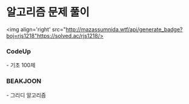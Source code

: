 

# 알고리즘 문제 풀이
<a herf="https://solved.ac/rjs1218/"><img align='right' src="http://mazassumnida.wtf/api/generate_badge?boj=rjs1218"https://solved.ac/rjs1218/></a>


<h3><b>CodeUp</b></h3>
- 기초 100제

<h3>BEAKJOON</b></h3>
- 그리디 알고리즘</br>
